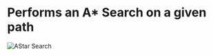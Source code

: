 # Performs an A* Search on a given path

![AStar Search](https://raw.githubusercontent.com/jose-oliveira/artificial-intelligence/master/a-star-search/images/readme/readme.png)
